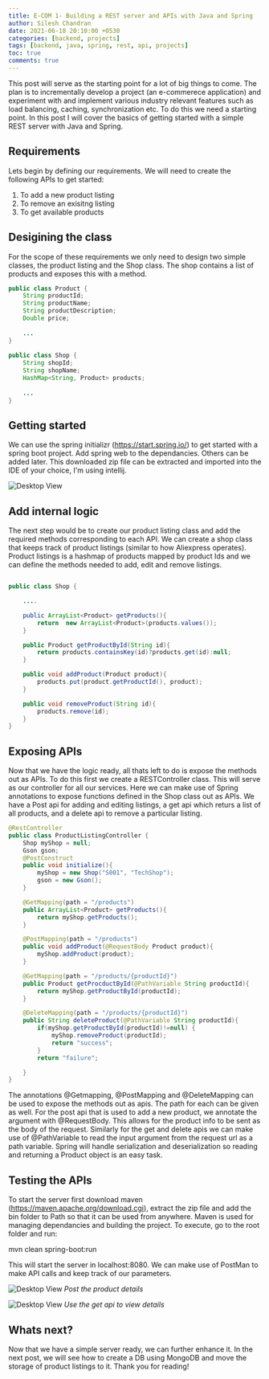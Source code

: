 ```yaml
---
title: E-COM 1- Building a REST server and APIs with Java and Spring
author: Silesh Chandran
date: 2021-06-18 20:10:00 +0530
categories: [backend, projects]
tags: [backend, java, spring, rest, api, projects]
toc: true
comments: true
---
```


This post will serve as the starting point for a lot of big things to come. The plan is to incrementally develop a project (an e-commerece application) and experiment with and implement various industry relevant features such as load balancing, caching, synchronization etc. To do this we need a starting point. In this post I will cover the basics of getting started with a simple REST server with Java and Spring. 

## Requirements
Lets begin by defining our requirements. We will need to create the following APIs to get started:
1. To add a new product listing
2. To remove an exisitng listing
3. To get available products

## Desigining the class
For the scope of these requirements we only need to design two simple classes, the product listing and the Shop class. The shop contains a list of products and exposes this with a method.

```java
public class Product {
    String productId;
    String productName;
    String productDescription;
    Double price;
	
	...
}
	
public class Shop {
    String shopId;
    String shopName;
    HashMap<String, Product> products;
	
	...
}

```

## Getting started
We can use the spring initializr (https://start.spring.io/) to get started with a spring boot project. Add spring web to the dependancies. Others can be added later. This downloaded zip file can be extracted and imported into the IDE of your choice, I'm using intellij.

![Desktop View](../../assets/img/ECOM/spring.png)

## Add internal logic
The next step would be to create our product listing class and add the required methods corresponding to each API.
We can create a shop class that keeps track of product listings (similar to how Aliexpress operates). Product listings is a hashmap of products mapped by product Ids and we can define the methods needed to add, edit and remove listings.

```java

public class Shop {

	....

    public ArrayList<Product> getProducts(){
        return  new ArrayList<Product>(products.values());
    }

    public Product getProductById(String id){
        return products.containsKey(id)?products.get(id):null;
    }

    public void addProduct(Product product){
        products.put(product.getProductId(), product);
    }

    public void removeProduct(String id){
        products.remove(id);
    }
}

```

## Exposing APIs
Now that we have the logic ready, all thats left to do is expose the methods out as APIs. To do this first we create a RESTController class. This will serve as our controller for all our services. Here we can make use of Spring annotations to expose functions defined in the Shop class out as APIs. We have a Post api for adding and editing listings, a get api which returs a list of all products, and a delete api to remove a particular listing.
```java
@RestController
public class ProductListingController {
    Shop myShop = null;
    Gson gson;
    @PostConstruct
    public void initialize(){
        myShop = new Shop("S001", "TechShop");
        gson = new Gson();
    }

    @GetMapping(path = "/products")
    public ArrayList<Product> getProducts(){
        return myShop.getProducts();
    }

    @PostMapping(path = "/products")
    public void addProduct(@RequestBody Product product){
        myShop.addProduct(product);
    }

    @GetMapping(path = "/products/{productId}")
    public Product getProcductById(@PathVariable String productId){
        return myShop.getProductById(productId);
    }

    @DeleteMapping(path = "/products/{productId}")
    public String deleteProduct(@PathVariable String productId){
        if(myShop.getProductById(productId)!=null) {
            myShop.removeProduct(productId);
            return "success";
        }
        return "failure";

    }
}
```
The annotations @Getmapping, @PostMapping and @DeleteMapping can be used to expose the methods out as apis. The path for each can be given as well. For the post api that is used to add a new product, we annotate the argument with @RequestBody. This allows for the product info to be sent as the body of the request. Similarly for the get and delete apis we can make use of @PathVariable to read the input argument from the request url as a path variable.
Spring will handle serialization and deserialization so reading and returning a Product object is an easy task.

## Testing the APIs
To start the server first download maven (https://maven.apache.org/download.cgi), extract the zip file and add the bin folder to Path so that it can be used from anywhere. Maven is used for managing dependancies and building the project.
To execute, go to the root folder and run:

 mvn clean spring-boot:run
 
This will start the server in localhost:8080. 
We can make use of PostMan to make API calls and keep track of our parameters. 

![Desktop View](../../assets/img/ECOM/postapi.png)
_Post the product details_

![Desktop View](../../assets/img/ECOM/getapi.png)
_Use the get api to view details_

## Whats next?
Now that we have a simple server ready, we can further enhance it. In the next post, we will see how to create a DB using MongoDB and move the storage of product listings to it. Thank you for reading!